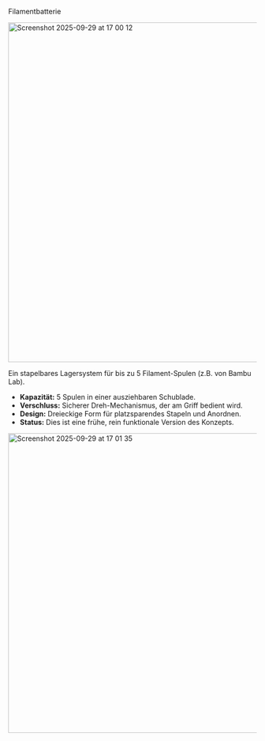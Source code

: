 Filamentbatterie

<img width="590" height="688" alt="Screenshot 2025-09-29 at 17 00 12" src="https://github.com/user-attachments/assets/72fd9a4d-fff1-4c77-8113-cd77923a7d88" />

Ein stapelbares Lagersystem für bis zu 5 Filament-Spulen (z.B. von Bambu Lab).

* **Kapazität:** 5 Spulen in einer ausziehbaren Schublade.
* **Verschluss:** Sicherer Dreh-Mechanismus, der am Griff bedient wird.
* **Design:** Dreieckige Form für platzsparendes Stapeln und Anordnen.
* **Status:** Dies ist eine frühe, rein funktionale Version des Konzepts.
  
<img width="665" height="607" alt="Screenshot 2025-09-29 at 17 01 35" src="https://github.com/user-attachments/assets/967c1fda-da32-476d-925b-c43b5fef40cf" />
